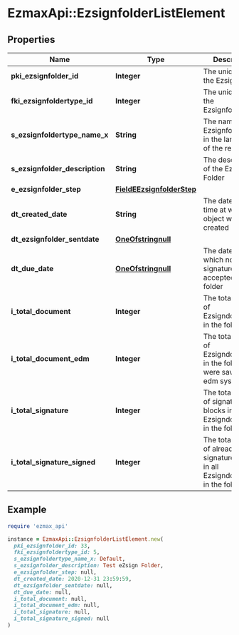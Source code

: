 # EzmaxApi::EzsignfolderListElement

## Properties

| Name | Type | Description | Notes |
| ---- | ---- | ----------- | ----- |
| **pki_ezsignfolder_id** | **Integer** | The unique ID of the Ezsignfolder |  |
| **fki_ezsignfoldertype_id** | **Integer** | The unique ID of the Ezsignfoldertype. |  |
| **s_ezsignfoldertype_name_x** | **String** | The name of the Ezsignfoldertype in the language of the requester |  |
| **s_ezsignfolder_description** | **String** | The description of the Ezsign Folder |  |
| **e_ezsignfolder_step** | [**FieldEEzsignfolderStep**](FieldEEzsignfolderStep.md) |  |  |
| **dt_created_date** | **String** | The date and time at which the object was created |  |
| **dt_ezsignfolder_sentdate** | [**OneOfstringnull**](OneOfstringnull.md) |  |  |
| **dt_due_date** | [**OneOfstringnull**](OneOfstringnull.md) | The date at which no more signature will be accepted on the folder |  |
| **i_total_document** | **Integer** | The total number of Ezsigndocument in the folder |  |
| **i_total_document_edm** | **Integer** | The total number of Ezsigndocument in the folder that were saved in the edm system |  |
| **i_total_signature** | **Integer** | The total number of signature blocks in all Ezsigndocuments in the folder |  |
| **i_total_signature_signed** | **Integer** | The total number of already signed signature blocks in all Ezsigndocuments in the folder |  |

## Example

```ruby
require 'ezmax_api'

instance = EzmaxApi::EzsignfolderListElement.new(
  pki_ezsignfolder_id: 33,
  fki_ezsignfoldertype_id: 5,
  s_ezsignfoldertype_name_x: Default,
  s_ezsignfolder_description: Test eZsign Folder,
  e_ezsignfolder_step: null,
  dt_created_date: 2020-12-31 23:59:59,
  dt_ezsignfolder_sentdate: null,
  dt_due_date: null,
  i_total_document: null,
  i_total_document_edm: null,
  i_total_signature: null,
  i_total_signature_signed: null
)
```

